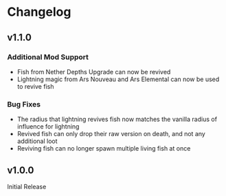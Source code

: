 # Changelog

## v1.1.0
### Additional Mod Support
* Fish from Nether Depths Upgrade can now be revived
* Lightning magic from Ars Nouveau and Ars Elemental can now be used to
revive fish

### Bug Fixes
* The radius that lightning revives fish now matches the vanilla
radius of influence for lightning
* Revived fish can only drop their raw version on death, and not any
additional loot
* Reviving fish can no longer spawn multiple living fish at once

## v1.0.0
Initial Release